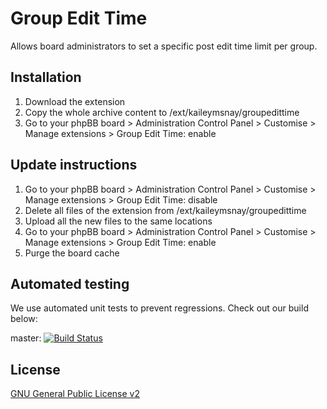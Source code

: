 # Group Edit Time

Allows board administrators to set a specific post edit time limit per group.

## Installation

1. Download the extension
2. Copy the whole archive content to /ext/kaileymsnay/groupedittime
3. Go to your phpBB board > Administration Control Panel > Customise > Manage extensions > Group Edit Time: enable

## Update instructions

1. Go to your phpBB board > Administration Control Panel > Customise > Manage extensions > Group Edit Time: disable
2. Delete all files of the extension from /ext/kaileymsnay/groupedittime
3. Upload all the new files to the same locations
4. Go to your phpBB board > Administration Control Panel > Customise > Manage extensions > Group Edit Time: enable
5. Purge the board cache

## Automated testing

We use automated unit tests to prevent regressions. Check out our build below:

master: [![Build Status](https://github.com/kaileymsnay/groupedittime/workflows/Tests/badge.svg)](https://github.com/kaileymsnay/groupedittime/actions)

## License

[GNU General Public License v2](license.txt)
